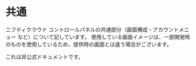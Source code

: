 # 共通
ニフティクラウド コントロールパネルの共通部分（画面構成・アカウントメニュー など）について記しています。
使用している画面イメージは、一部開発時のものを使用しているため、提供時の画面とは違う場合がございます。

これは非公式ドキュメントです。